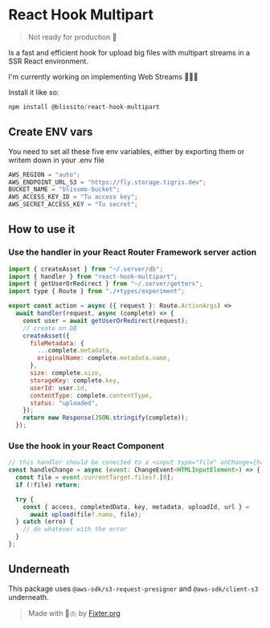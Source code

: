 # React Hook Multipart

> Not ready for production 🚧

Is a fast and efficient hook for upload big files with multipart streams in a SSR React environment.

I'm currently working on implementing Web Streams 🚬👷🏼

Install it like so:

```js
npm install @blissito/react-hook-multipart
```

## Create ENV vars

You need to set all these five env variables, either by exporting them or writem down in your .env file

```js
AWS_REGION = "auto";
AWS_ENDPOINT_URL_S3 = "https://fly.storage.tigris.dev";
BUCKET_NAME = "blissmo-bucket";
AWS_ACCESS_KEY_ID = "Tu access key";
AWS_SECRET_ACCESS_KEY = "Tu secret";
```

## How to use it

### Use the handler in your React Router Framework server action

```js
import { createAsset } from "~/.server/db";
import { handler } from "react-hook-multipart";
import { getUserOrRedirect } from "~/.server/getters";
import type { Route } from "./+types/experiment";

export const action = async ({ request }: Route.ActionArgs) =>
  await handler(request, async (complete) => {
    const user = await getUserOrRedirect(request);
    // create on DB
    createAsset({
      fileMetadata: {
        ...complete.metadata,
        originalName: complete.metadata.name,
      },
      size: complete.size,
      storageKey: complete.key,
      userId: user.id,
      contentType: complete.contentType,
      status: "uploaded",
    });
    return new Response(JSON.stringify(complete));
  });
```

### Use the hook in your React Component

```js
// this handler should be conected to a <input type="file" onChange={handleChange} />
const handleChange = async (event: ChangeEvent<HTMLInputElement>) => {
  const file = event.currentTarget.files?.[0];
  if (!file) return;

  try {
    const { access, completedData, key, metadata, uploadId, url } =
      await upload(file?.name, file);
  } catch (erro) {
    // do whatever with the error
  }
};
```

## Underneath

This package uses `@aws-sdk/s3-request-presigner` and `@aws-sdk/client-s3` underneath.

> Made with 🚬🫁 by [Fixter.org](http://fixter.org)
